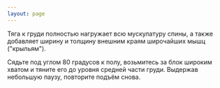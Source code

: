 ```yaml
---
layout: page
---
```


Тяга к груди полностью нагружает всю мускулатуру спины, а также добавляет ширину и толщину внешним краям широчайших мышц ("крыльям").

Сядьте под углом 80 градусов к полу, возьмитесь за блок широким хватом и тяните его до уровня средней части груди. Выдержав небольшую паузу, повторите подъём снова.
 